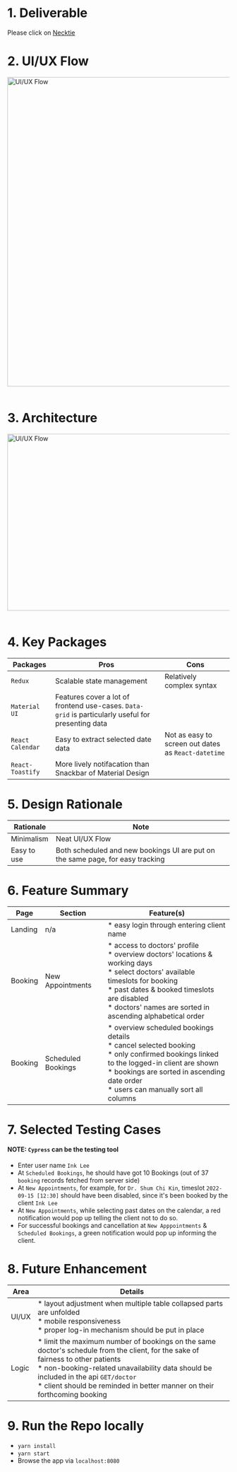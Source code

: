 # 1. Deliverable

Please click on [Necktie](https://km-necktie-project.herokuapp.com/)

# 2. UI/UX Flow

<img src="https://res.cloudinary.com/dpaehurgb/image/upload/v1655869514/202206-Business_Logic_Flow.drawio_ltjw22.png" alt="UI/UX Flow" style="height: 700px; width:700px; margin-bottom: 15px"/>

# 3. Architecture

<img src="https://res.cloudinary.com/dpaehurgb/image/upload/v1655871224/React_Components_1_ceayu2.png" alt="UI/UX Flow" style="height: 400px; width:700px; margin-bottom: 15px"/>

# 4. Key Packages

|   Packages	|   Pros	|   Cons	|
|---	|---	|---	|
|   `Redux`	|   Scalable state management	|   Relatively complex syntax	|
|   `Material UI`	|   Features cover a lot of frontend use-cases. `Data-grid` is particularly useful for presenting data	|   	|
|   `React Calendar`	|  Easy to extract selected date data 	|   Not as easy to screen out dates as `React-datetime`	| 
|   `React-Toastify`	|  More lively notifacation than Snackbar of Material Design	|  	| 

# 5. Design Rationale

|  Rationale	|   Note	|
|---	|---	|
|   Minimalism	|   Neat UI/UX Flow	|
|   Easy to use	|   Both scheduled and new bookings UI are put on the same page, for easy tracking	| 

# 6. Feature Summary

|   Page	|   Section	|   Feature(s)	|
|---	|---	|---	|
|   Landing	|   n/a	|   * easy login through entering client name	|
|   Booking	|   New Appointments	|   * access to doctors' profile <br/> * overview doctors' locations & working days <br/> * select doctors' available timeslots for booking <br/> * past dates & booked timeslots are disabled <br/> * doctors' names are sorted in ascending alphabetical order	|
|   Booking	|  Scheduled Bookings 	|   * overview scheduled bookings details <br/> * cancel selected booking <br/> * only confirmed bookings linked to the logged-in client are shown <br/> * bookings are sorted in ascending date order <br/> * users can manually sort all columns	| 

# 7. Selected Testing Cases

#### NOTE: `Cypress` can be the testing tool

* Enter user name `Ink Lee`
* At `Scheduled Bookings`, he should have got 10 Bookings (out of 37 `booking` records fetched from server side)
* At `New Appointments`, for example, for `Dr. Shum Chi Kin`, timeslot `2022-09-15 [12:30]` should have been disabled, since it's been booked by the client `Ink Lee` 
* At `New Appointments`, while selecting past dates on the calendar, a red notification would pop up telling the client not to do so. 
* For successful bookings and cancellation at `New Apppointments` & `Scheduled Bookings`, a green notification would pop up informing the client.

# 8. Future Enhancement

|  Area	|   Details	|
|---	|---	|
|   UI/UX	|   * layout adjustment when multiple table collapsed parts are unfolded <br/> * mobile responsiveness <br/> * proper log-in mechanism should be put in place	|
|   Logic	|   * limit the maximum number of bookings on the same doctor's schedule from the client, for the sake of fairness to other patients <br/> * non-booking-related unavailability data should be included in the api `GET/doctor` <br/> * client should be reminded in better manner on their forthcoming booking	|

# 9. Run the Repo locally

* `yarn install`
* `yarn start`
* Browse the app via `localhost:8080`



